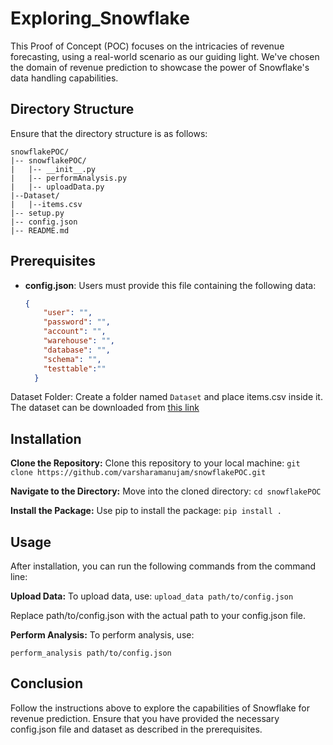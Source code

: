 # Exploring_Snowflake
This Proof of Concept (POC) focuses on the intricacies of revenue forecasting, using a real-world scenario as our guiding light. We've chosen the domain of revenue prediction to showcase the power of Snowflake's data handling capabilities.

## Directory Structure

Ensure that the directory structure is as follows:

```
snowflakePOC/
|-- snowflakePOC/
|   |-- __init__.py
|   |-- performAnalysis.py
|   |-- uploadData.py
|--Dataset/
|   |--items.csv
|-- setup.py
|-- config.json
|-- README.md
```


## Prerequisites

- **config.json**: Users must provide this file containing the following data:

  ```json
  {
      "user": "",
      "password": "",
      "account": "",
      "warehouse": "",
      "database": "",
      "schema": "",
      "testtable":""
    }


Dataset Folder: Create a folder named ```Dataset``` and place items.csv inside it. The dataset can be downloaded from [this link](https://www.kaggle.com/datasets/oscarm524/revenue-forecast)

## Installation

**Clone the Repository:** Clone this repository to your local machine:
```git clone https://github.com/varsharamanujam/snowflakePOC.git ```

**Navigate to the Directory:** Move into the cloned directory:
```cd snowflakePOC```

**Install the Package:** Use pip to install the package:
```pip install .```

## Usage
After installation, you can run the following commands from the command line:

**Upload Data:** To upload data, use:
```upload_data path/to/config.json```

Replace path/to/config.json with the actual path to your config.json file.

**Perform Analysis:** To perform analysis, use:

```perform_analysis path/to/config.json```

## Conclusion
Follow the instructions above to explore the capabilities of Snowflake for revenue prediction. Ensure that you have provided the necessary config.json file and dataset as described in the prerequisites.




















